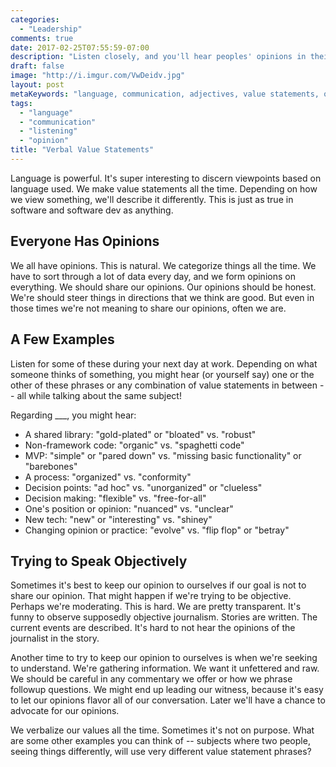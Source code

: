 ```yaml
---
categories:
  - "Leadership"
comments: true
date: 2017-02-25T07:55:59-07:00
description: "Listen closely, and you'll hear peoples' opinions in their choice of adjectives"
draft: false
image: "http://i.imgur.com/VwDeidv.jpg"
layout: post
metaKeywords: "language, communication, adjectives, value statements, objective"
tags:
  - "language"
  - "communication"
  - "listening"
  - "opinion"
title: "Verbal Value Statements"
---
```


Language is powerful.  It's super interesting to discern viewpoints based on language used.  We make value statements all the time.  Depending on how we view something, we'll describe it differently.  This is just as true in software and software dev as anything.

<!--more-->

## Everyone Has Opinions

We all have opinions.  This is natural.  We categorize things all the time.  We have to sort through a lot of data every day, and we form opinions on everything.  We should share our opinions.  Our opinions should be honest.  We're should steer things in directions that we think are good.  But even in those times we're not meaning to share our opinions, often we are.

## A Few Examples

Listen for some of these during your next day at work.  Depending on what someone thinks of something, you might hear (or yourself say) one or the other of these phrases or any combination of value statements in between -- all while talking about the same subject!

Regarding ___, you might hear:

- A shared library: "gold-plated" or "bloated" vs. "robust"
- Non-framework code: "organic" vs. "spaghetti code"
- MVP: "simple" or "pared down" vs. "missing basic functionality" or "barebones"
- A process: "organized" vs. "conformity"
- Decision points: "ad hoc" vs. "unorganized" or "clueless"
- Decision making: "flexible" vs. "free-for-all"
- One's position or opinion: "nuanced" vs. "unclear"
- New tech: "new" or "interesting" vs. "shiney"
- Changing opinion or practice: "evolve" vs. "flip flop" or "betray"

## Trying to Speak Objectively

Sometimes it's best to keep our opinion to ourselves if our goal is not to share our opinion.  That might happen if we're trying to be objective.  Perhaps we're moderating.  This is hard.  We are pretty transparent.  It's funny to observe supposedly objective journalism.  Stories are written.  The current events are described.  It's hard to not hear the opinions of the journalist in the story.

Another time to try to keep our opinion to ourselves is when we're seeking to understand.  We're gathering information.  We want it unfettered and raw.  We should be careful in any commentary we offer or how we phrase followup questions.  We might end up leading our witness, because it's easy to let our opinions flavor all of our conversation.  Later we'll have a chance to advocate for our opinions.

We verbalize our values all the time.  Sometimes it's not on purpose.  What are some other examples you can think of -- subjects where two people, seeing things differently, will use very different value statement phrases?
